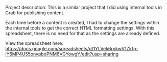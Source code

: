 Project description: This is a similar project that I did using internal tools in Grab for publishing content.

Each time before a content is created, I had to change the settings within the internal tools to get the correct HTML formatting settings.
With this spreadsheet, there is no need for that as the settings are already defined.

View the spreadsheet here: https://docs.google.com/spreadsheets/d/1YLVek6rnkwV1Zkfp-iY5MP4U55onvpboPNM6VGYowgY/edit?usp=sharing
